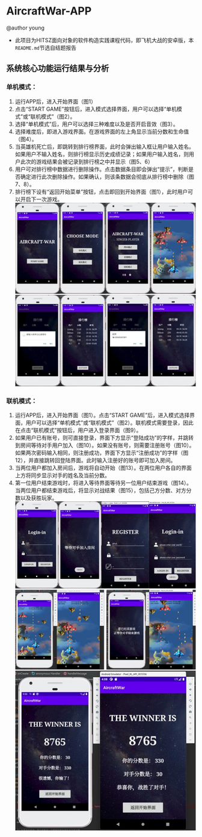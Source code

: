 # AircraftWar-APP
@author young
- 此项目为HITSZ面向对象的软件构造实践课程代码，即飞机大战的安卓版，本`README.md`节选自结题报告
## 系统核心功能运行结果与分析
### 单机模式：
1. 运行APP后，进入开始界面（图1）
2. 点击“START GAME”按钮后，进入模式选择界面，用户可以选择“单机模式”或“联机模式”（图2）。
3. 选择“单机模式”后，用户可以选择三种难度以及是否开启音效（图3）。
4. 选择难度后，即进入游戏界面。在游戏界面的左上角显示当前分数和生命值（图4）。
5. 当英雄机死亡后，即跳转到排行榜界面，此时会弹出输入框让用户输入姓名。如果用户不输入姓名，则排行榜显示历史成绩记录；如果用户输入姓名，则用户此次的游戏结果会被记录到排行榜之中并显示（图5、6）
6. 用户可对排行榜中数据进行删除操作。点击数据条目即会弹出“提示”，判断是否确定进行此次删除操作。如果确认，则该条数据会彻底从排行榜中删除（图7、8）。
7. 排行榜下设有“返回开始菜单”按钮，点击即回到开始界面（图1），此时用户可以开启下一次游戏。
![image](https://github.com/YounG-0516/AircraftWar_APP/blob/master/pics/eg1.jpg)
![image](https://github.com/YounG-0516/AircraftWar_APP/blob/master/pics/eg2.jpg)
### 联机模式：
1. 运行APP后，进入开始界面（图1）。点击“START GAME”后，进入模式选择界面，用户可以选择“单机模式”或“联机模式”（图2）。联机模式需要登录，因此在点击“联机模式”按钮后，用户进入登录界面（图9）。 
2. 如果用户已有账号，则可直接登录，界面下方显示“登陆成功”的字样，并跳转到房间等待对手用户加入（图10）。如果没有账号，则需要注册账号（图10）。如果两次密码输入相同，则注册成功，界面下方显示“注册成功”的字样（图12），并直接跳转回登陆界面。此时输入注册好的账号即可加入房间。
3. 当两位用户都加入房间后，游戏将自动开始（图13）。在两位用户各自的界面上方将同步显示对手的姓名及当前分数。
4. 第一位用户结束游戏时，将进入等待界面等待另一位用户结束游戏（图14）。当两位用户都结束游戏后，将显示对战结果（图15），包括己方分数、对方分数以及获胜玩家。
![image](https://github.com/YounG-0516/AircraftWar_APP/blob/master/pics/eg3.jpg)
![image](https://github.com/YounG-0516/AircraftWar_APP/blob/master/pics/eg4.jpg)
![image](https://github.com/YounG-0516/AircraftWar_APP/blob/master/pics/eg5.jpg)
